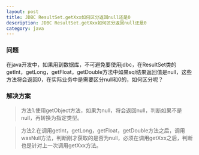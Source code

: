 ```yaml
---
layout: post
title: JDBC ResultSet.getXxx如何区分返回null还是0
description: JDBC ResultSet.getXxx如何区分返回null还是0
category: java
---
```


### 问题
在java开发中，如果用到数据库，不可避免要使用jdbc，在ResultSet类的getInt，getLong，getFloat，getDouble方法中如果sql结果返回值是null，这些方法将会返回0，在实际业务中是需要区分null和0的，如何区分呢？

### 解决方案
> 方法1.使用getObject方法，如果为null，将会返回null，判断如果不是null，再转换为指定类型。  

> 方法2.在调用getInt，getLong，getFloat，getDouble方法之后，调用wasNull方法，判断刚才获取的是否为null，必须在调用getXxx之后，判断也是针对上一次调用getXxx方法。
